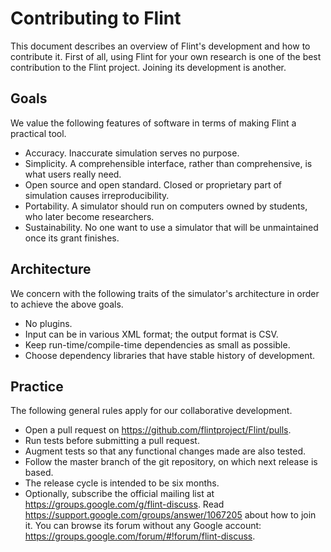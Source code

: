 Contributing to Flint
=====================

This document describes an overview of Flint's development and how to contribute
it. First of all, using Flint for your own research is one of the best
contribution to the Flint project. Joining its development is another.

Goals
-----

We value the following features of software in terms of making Flint a practical
tool.
* Accuracy.
  Inaccurate simulation serves no purpose.
* Simplicity.
  A comprehensible interface, rather than comprehensive, is what users really need.
* Open source and open standard.
  Closed or proprietary part of simulation causes irreproducibility.
* Portability.
  A simulator should run on computers owned by students, who later become researchers.
* Sustainability.
  No one want to use a simulator that will be unmaintained once its grant finishes.

Architecture
------------

We concern with the following traits of the simulator's architecture in order to
achieve the above goals.
* No plugins.
* Input can be in various XML format; the output format is CSV.
* Keep run-time/compile-time dependencies as small as possible.
* Choose dependency libraries that have stable history of development.

Practice
--------

The following general rules apply for our collaborative development.
* Open a pull request on <https://github.com/flintproject/Flint/pulls>.
* Run tests before submitting a pull request.
* Augment tests so that any functional changes made are also tested.
* Follow the master branch of the git repository, on which next release is based.
* The release cycle is intended to be six months.
* Optionally, subscribe the official mailing list at
  <https://groups.google.com/g/flint-discuss>.
  Read <https://support.google.com/groups/answer/1067205> about how to join it.
  You can browse its forum without any Google account:
  <https://groups.google.com/forum/#!forum/flint-discuss>.
